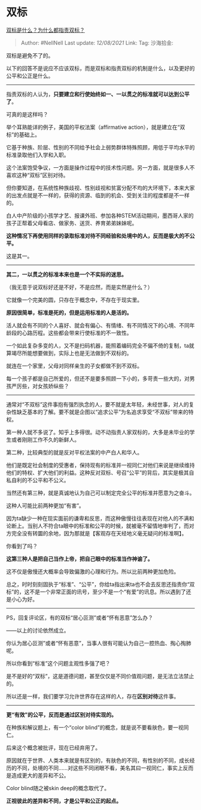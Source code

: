 # 双标
[双标是什么？为什么都指责双标？](https://www.zhihu.com/question/320697872/answer/2044390222)

> Author: #NellNell
> Last update: *12/08/2021*
> Link:
> Tag:
> 沙海拾金:

双标是避免不了的。

以下的回答不是说应不应该双标，而是双标和指责双标的机制是什么，以及更好的公平和公正是什么。

---

指责双标的人认为，**只要建立和行使始终如一、一以贯之的标准就可以达到公平了**。

可真的是这样吗？

举个耳熟能详的例子，美国的平权法案（affirmative action），就是建立在“双标”的基础上。

它基于种族、阶层、性别的不同给予社会上弱势群体特殊照顾，用低于平均水平的标准录取他们入学和入职。

这个法案饱受争议，一方面是操作过程中的技术性问题。另一方面，就是很多人不喜欢这种“双标”区别对待。

但你要知道，在系统性种族歧视、性别歧视和贫富分配不均的大环境下，本来大家的出发点就是不一样的，获得的资源、临到的机会、受到关注的程度都是不一样的。

白人中产阶级的小孩学才艺、报课外班、参加各种STEM活动期间，墨西哥人家的孩子正帮着父母看店、做家务、送货、养育弟弟妹妹呢。

**这种情况下再使用同样的录取标准对待不同经验和处境中的人，反而是极大的不公平。**

这是其一。

---

**其二，一以贯之的标准本来也是一个不实际的迷思。**

（我无意于说双标好还是不好，不是应然，而是实然是什么？）

它就像一个完美的圆，只存在于概念中，不存在于现实里。

**原因很简单，标准是死的，但是运用标准的人是活的。**

活人就会有不同的个人喜好、就会有偏心、有情绪、有不同情况下的心境、不同年龄段的心路历程。这些都会带来行使标准的不一致性。

一个如此复杂多变的人，又不是扫码机器，能照着编码完全不偏不倚的复制，ta就算竭尽所能想要做到，实际上也是无法做到不双标的。

就连在一个家里，父母对同样亲生的子女都做不到不双标。

每一个孩子都是自己所爱的，但还不是要多照顾一下小的，多苛责一些大的，对男孩严厉些，对女孩娇纵些？

---

通常对“不双标”这件事抱有强烈执念的人，要不就是太年轻，未经世事，对人的复杂性缺乏基本的了解。要不就是企图以“追求公平”为名追求享受“不双标”带来的特权。

第一种人就不多说了。知乎上多得很。动不动指责人家双标的，大多是未毕业的学生或者刚刚工作不久的新鲜人。

第二种，比较典型的就是反对平权法案的中产白人和华人。

他们是既定社会制度的受惠者，保持现有的标准并一视同仁对他们来说是继续维持他们的特权、扩大他们的利益。这种反对双标、号召“公平”的背后，其实是极其自私自利的不公平和不公义。

当然还有第三种，就是真诚地认为自己可以制定完全公平的标准并愿意为之奋斗。

这种人可能比前两种更加“有害”。

因为ta缺少一种在现实面前的谦卑和反思，而这种傲慢往往表现在对他人的不满和论断上。当别人不符合ta眼中的标准和公平的时候，就被毫不留情地审判了，而对方完全没有转圜的余地，因为那就是【客观存在天经地义毫无疑问的标准啊】。

你看到了吗？

**这第三种人是把自己当作上帝，把自己眼中的标准当作神谕了。**

这不仅是傲慢还大概率会导致偏激的心理和行为。所以比前两种更加危险。

总之，时时刻刻固执于“标准”、“公平”，你给ta指出来ta也不会去反思还指责你“双标”的，这不是一个非常正面的讯号，至少不是一个“有爱”的讯息。所以遇到了还是小心为好。

---

PS，回复评论区，有的双标“居心叵测”或者“怀有恶意”怎么办？

——以上的讨论依然成立。

你认为居心叵测”或者“怀有恶意”，当事人很有可能认为自己一腔热血、掏心掏肺呢。

所以你看到“标准”这个问题主观性多强了吧？

是不是好的“双标”，这是道德问题，甚至仅仅是不同价值观问题，是无法立法禁止的。

所以还是一样，我们要学习允许世界存在这样的人，存在**区别对待**这件事。

---

**更“有效”的公平，反而是通过区别对待实现的。**

在种族和解议题上，有一个“color blind”的概念，就是说不要看肤色，要一视同仁。

后来这个概念被批评，现在已经弃用了。

原因就在于世界、人类本来就是有区别的，有肤色的不同，有性别的不同，成长经历的不同，处境的不同……对这些不同闭眼不看，美名其曰一视同仁，事实上反而是造成更大的差异和不公。

Color blind随之被skin deep的概念取代了。

**正视彼此的差异和不同，才是公平和公正的起点。**
